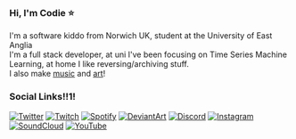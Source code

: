 <!-- ![Avatar](https://codie.gg/profile/img/avatar.png) -->
<!-- ![Me!](https://codie.gg/profile/img/me.jpg) -->
### Hi, I'm Codie ⭐
I'm a software kiddo from Norwich UK, student at the University of East Anglia \
I'm a full stack developer, at uni I've been focusing on Time Series Machine Learning, at home I like reversing/archiving stuff. \
I also make [music](https://soundcloud.com/codieradical) and [art](https://www.deviantart.com/codieradical)!



### Social Links!!1!
[![Twitter](https://raw.githubusercontent.com/codieradical/codieradical/master/img/social/Twitter.png?raw=true)](https://twitter.com/codieradical)
[![Twitch](https://raw.githubusercontent.com/codieradical/codieradical/master/img/social/Twitch.png?raw=true)](https://www.twitch.tv/codieradical)
[![Spotify](https://raw.githubusercontent.com/codieradical/codieradical/master/img/social/Spotify.png?raw=true)](https://open.spotify.com/artist/23QFVBSYU1fwB5160KlqVz)
[![DeviantArt](https://raw.githubusercontent.com/codieradical/codieradical/master/img/social/DeviantArt.png?raw=true)](https://www.deviantart.com/codieradical)
[![Discord](https://raw.githubusercontent.com/codieradical/codieradical/master/img/social/Discord.png?raw=true)](https://discord.gg/xuyT7Xm)
[![Instagram](https://raw.githubusercontent.com/codieradical/codieradical/master/img/social/Instagram.png?raw=true)](https://www.instagram.com/codieradical/)
[![SoundCloud](https://raw.githubusercontent.com/codieradical/codieradical/master/img/social/Soundcloud.png?raw=true)](https://soundcloud.com/codieradical)
[![YouTube](https://raw.githubusercontent.com/codieradical/codieradical/master/img/social/YouTube.png?raw=true)](https://www.youtube.com/channel/UC1roe7lSEOq7VDGYtN2II4w)

<!-- [![Bandcamp](https://codie.gg/profile/img/social/Bandcamp.png)](https://codie.bandcamp.com/) -->


<!--
**codieradical/codieradical** is a ✨ _special_ ✨ repository because its `README.md` (this file) appears on your GitHub profile.

Here are some ideas to get you started:

- 🔭 I’m currently working on ...
- 🌱 I’m currently learning ...
- 👯 I’m looking to collaborate on ...
- 🤔 I’m looking for help with ...
- 💬 Ask me about ...
- 📫 How to reach me: ...
- 😄 Pronouns: ...
- ⚡ Fun fact: ...
-->
